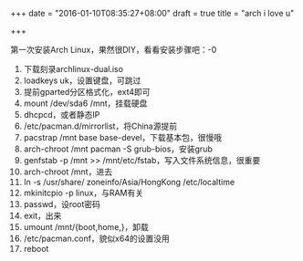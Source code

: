 +++
date = "2016-01-10T08:35:27+08:00"
draft = true
title = "arch i love u"

+++



第一次安装Arch Linux，果然很DIY，看看安装步骤吧：-0

1. 下载刻录archlinux-dual.iso
2. loadkeys uk，设置键盘，可跳过
3. 提前gparted分区格式化，ext4即可
4. mount /dev/sda6 /mnt，挂载硬盘
5. dhcpcd，或者静态IP
6. /etc/pacman.d/mirrorlist，将China源提前
7. pacstrap /mnt base base-devel，下载基本包，很慢哦
8. arch-chroot /mnt pacman -S grub-bios，安装grub
9. genfstab -p /mnt >> /mnt/etc/fstab，写入文件系统信息，很重要
10. arch-chroot /mnt，进去
11. ln -s /usr/share/ zoneinfo/Asia/HongKong /etc/localtime
12. mkinitcpio -p linux，与RAM有关
13. passwd，设root密码
14. exit，出来
15. umount /mnt/{boot,home,}，卸载
16. /etc/pacman.conf，貌似x64的设置没用
17. reboot